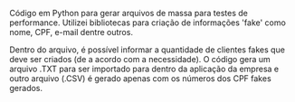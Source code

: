 Código em Python para gerar arquivos de massa para testes de performance.
Utilizei bibliotecas para criação de informações 'fake' como nome, CPF, e-mail dentre outros.

Dentro do arquivo, é possível informar a quantidade de clientes fakes que deve ser criados (de a acordo com a necessidade).
O código gera um arquivo .TXT para ser importado para dentro da aplicação da empresa e outro arquivo (.CSV) é gerado apenas com os números dos CPF fakes gerados.
